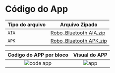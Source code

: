 # Código do App
| Tipo do arquivo | Arquivo Zipado |
| --- | --- |
| `AIA` | [Robo_Bluetooth AIA.zip](https://github.com/user-attachments/files/15965012/Robo_Bluetooth.AIA.zip) |
| `APK` | [Robo_Bluetooth APK.zip](https://github.com/user-attachments/files/15965007/Robo_Bluetooth.APK.zip) |

Codigo do APP por bloco             |  Visual do APP
:-------------------------:|:-------------------------:
![code app](https://github.com/ICEI-PUC-Minas-EC-TI/ppl-ec-2024-1-p1-liec-t1-g2-carrinho_seguidor_de_linha/assets/169935942/5c1dea17-5ddf-4b5f-b833-36185068aca5)  |  ![app](https://github.com/ICEI-PUC-Minas-EC-TI/ppl-ec-2024-1-p1-liec-t1-g2-carrinho_seguidor_de_linha/assets/169935942/13919897-c9f0-4747-b016-e3b0aa1d2906)
